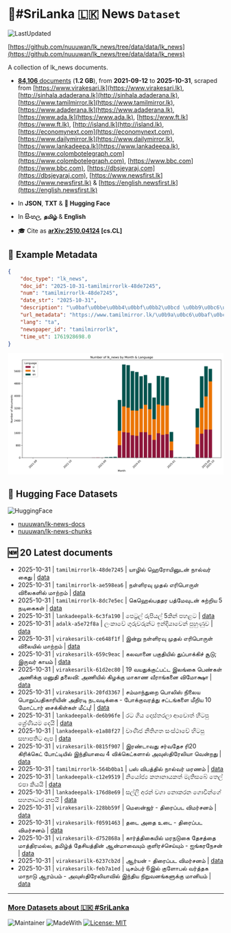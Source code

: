 # 📄#SriLanka 🇱🇰 News `Dataset`

![LastUpdated](https://img.shields.io/badge/last_updated-2025--10--31_22:47:40-green)

[https://github.com/nuuuwan/lk_news/tree/data/data/lk_news](https://github.com/nuuuwan/lk_news/tree/data/data/lk_news)

A collection of lk_news documents.

- [**84,106** documents](https://github.com/nuuuwan/lk_news/tree/data/data/lk_news) (**1.2 GB**), from **2021-09-12** to **2025-10-31**, scraped from [https://www.virakesari.lk](https://www.virakesari.lk), [http://sinhala.adaderana.lk](http://sinhala.adaderana.lk), [https://www.tamilmirror.lk](https://www.tamilmirror.lk), [https://www.adaderana.lk](https://www.adaderana.lk), [https://www.ada.lk](https://www.ada.lk), [https://www.ft.lk](https://www.ft.lk), [http://island.lk](http://island.lk), [https://economynext.com](https://economynext.com), [https://www.dailymirror.lk](https://www.dailymirror.lk), [https://www.lankadeepa.lk](https://www.lankadeepa.lk), [https://www.colombotelegraph.com](https://www.colombotelegraph.com), [https://www.bbc.com](https://www.bbc.com), [https://dbsjeyaraj.com](https://dbsjeyaraj.com), [https://www.newsfirst.lk](https://www.newsfirst.lk) & [https://english.newsfirst.lk](https://english.newsfirst.lk)

- In **JSON**, **TXT** & **🤗 Hugging Face**

- In **සිංහල**, **தமிழ்** & **English**

- 🎓 Cite as **[arXiv:2510.04124](https://arxiv.org/abs/2510.04124) [cs.CL]**

## 📝 Example Metadata

```json
{
    "doc_type": "lk_news",
    "doc_id": "2025-10-31-tamilmirrorlk-48de7245",
    "num": "tamilmirrorlk-48de7245",
    "date_str": "2025-10-31",
    "description": "\u0baf\u0bbe\u0bb4\u0bbf\u0bb2\u0bcd \u0bb9\u0bc6\u0bb0\u0bcb\u0baf\u0bbf\u0ba9\u0bc1\u0b9f\u0ba9\u0bcd \u0ba8\u0bbe\u0bb2\u0bcd\u0bb5\u0bb0\u0bcd \u0b95\u0bc8\u0ba4\u0bc1",
    "url_metadata": "https://www.tamilmirror.lk/\u0b9a\u0bc6\u0baf\u0bcd\u0ba4\u0bbf\u0b95\u0bb3\u0bcd/\u0baf\u0bbe\u0bb4\u0bbf\u0bb2\u0bcd-\u0bb9\u0bc6\u0bb0\u0bcb\u0baf\u0bbf\u0ba9\u0bc1\u0b9f\u0ba9\u0bcd-\u0ba8\u0bbe\u0bb2\u0bcd\u0bb5\u0bb0\u0bcd-\u0b95\u0bc8\u0ba4\u0bc1/175-367156",
    "lang": "ta",
    "newspaper_id": "tamilmirrorlk",
    "time_ut": 1761928698.0
}
```

![Chart](https://raw.githubusercontent.com/nuuuwan/lk_news/refs/heads/data/data/lk_news/docs_by_month_and_lang.png)

## 🤗 Hugging Face Datasets

![HuggingFace](https://img.shields.io/badge/-HuggingFace-FDEE21?style=for-the-badge&logo=HuggingFace)

- [nuuuwan/lk-news-docs](https://huggingface.co/datasets/nuuuwan/lk-news-docs)
- [nuuuwan/lk-news-chunks](https://huggingface.co/datasets/nuuuwan/lk-news-chunks)

## 🆕 20 Latest documents

- 2025-10-31 | `tamilmirrorlk-48de7245` | யாழில் ஹெரோயினுடன் நால்வர் கைது | [data](https://github.com/nuuuwan/lk_news/tree/data/data/lk_news/2020s/2025/2025-10-31-tamilmirrorlk-48de7245)
- 2025-10-31 | `tamilmirrorlk-ae598ea6` | நள்ளிரவு முதல்  எரிபொருள் விலைகளில் மாற்றம் | [data](https://github.com/nuuuwan/lk_news/tree/data/data/lk_news/2020s/2025/2025-10-31-tamilmirrorlk-ae598ea6)
- 2025-10-31 | `tamilmirrorlk-8dc7e5ec` | கெஹெல்பததர பத்மேவுடன் சுற்றிய 5 நடிகைகள் | [data](https://github.com/nuuuwan/lk_news/tree/data/data/lk_news/2020s/2025/2025-10-31-tamilmirrorlk-8dc7e5ec)
- 2025-10-31 | `lankadeepalk-6c3fa190` | පෙට්‍රල් රුපියල් 5කින් පහළට | [data](https://github.com/nuuuwan/lk_news/tree/data/data/lk_news/2020s/2025/2025-10-31-lankadeepalk-6c3fa190)
- 2025-10-31 | `adalk-a5e72f8a` | ලංකාවේ ගුරුවරුන්ට ඉන්දියාවෙන් පුහුණුව | [data](https://github.com/nuuuwan/lk_news/tree/data/data/lk_news/2020s/2025/2025-10-31-adalk-a5e72f8a)
- 2025-10-31 | `virakesarilk-ce648f1f` | இன்று நள்ளிரவு முதல் எரிபொருள் விலையில் மாற்றம் | [data](https://github.com/nuuuwan/lk_news/tree/data/data/lk_news/2020s/2025/2025-10-31-virakesarilk-ce648f1f)
- 2025-10-31 | `virakesarilk-659c9eac` | கலவானை பகுதியில் துப்பாக்கிச் சூடு; இருவர் காயம் | [data](https://github.com/nuuuwan/lk_news/tree/data/data/lk_news/2020s/2025/2025-10-31-virakesarilk-659c9eac)
- 2025-10-31 | `virakesarilk-61d2ec80` | 19 வயதுக்குட்பட்ட இலங்கை பெண்கள் அணிக்கு மனுதி தலைவி: அணியில் கிழக்கு மாகாண வீராங்கனை விமோக்ஷா | [data](https://github.com/nuuuwan/lk_news/tree/data/data/lk_news/2020s/2025/2025-10-31-virakesarilk-61d2ec80)
- 2025-10-31 | `virakesarilk-20fd3367` | சம்மாந்துறை பொலிஸ் நிலைய பொறுப்பதிகாரியின் அதிரடி நடவடிக்கை - போக்குவரத்து சட்டங்களை மீறிய 10 மோட்டார் சைக்கிள்கள் மீட்பு! | [data](https://github.com/nuuuwan/lk_news/tree/data/data/lk_news/2020s/2025/2025-10-31-virakesarilk-20fd3367)
- 2025-10-31 | `lankadeepalk-de6b96fe` | රට ගිය දොස්තරලා ආවොත් හිටපු ශ්‍රේණියම දෙයි | [data](https://github.com/nuuuwan/lk_news/tree/data/data/lk_news/2020s/2025/2025-10-31-lankadeepalk-de6b96fe)
- 2025-10-31 | `lankadeepalk-e1a88f27` | වාණිජ නීතිගත සංස්ථාවේ හිටපු සභාපතිට ඇප | [data](https://github.com/nuuuwan/lk_news/tree/data/data/lk_news/2020s/2025/2025-10-31-lankadeepalk-e1a88f27)
- 2025-10-31 | `virakesarilk-0815f907` | இரண்டாவது சர்வதேச ரி20  கிரிக்கெட் போட்டியில் இந்தியாவை 4 விக்கெட்களால் அவுஸ்திரேலியா வென்றது | [data](https://github.com/nuuuwan/lk_news/tree/data/data/lk_news/2020s/2025/2025-10-31-virakesarilk-0815f907)
- 2025-10-31 | `tamilmirrorlk-564b0ba1` | பஸ் விபத்தில் நால்வர் மரணம் | [data](https://github.com/nuuuwan/lk_news/tree/data/data/lk_news/2020s/2025/2025-10-31-tamilmirrorlk-564b0ba1)
- 2025-10-31 | `lankadeepalk-c12e9519` | නියෝජ්‍ය කතානායකත් මැතිසබේ තෙල් එපා කියයි | [data](https://github.com/nuuuwan/lk_news/tree/data/data/lk_news/2020s/2025/2025-10-31-lankadeepalk-c12e9519)
- 2025-10-31 | `lankadeepalk-176d8e69` | සල්ලි අරන් වගා නොකරන ගොවීන්ගේ සහනාධාර කපයි | [data](https://github.com/nuuuwan/lk_news/tree/data/data/lk_news/2020s/2025/2025-10-31-lankadeepalk-176d8e69)
- 2025-10-31 | `virakesarilk-228bb59f` | மெஸன்ஜர் - திரைப்பட விமர்சனம் | [data](https://github.com/nuuuwan/lk_news/tree/data/data/lk_news/2020s/2025/2025-10-31-virakesarilk-228bb59f)
- 2025-10-31 | `virakesarilk-f0591463` | தடை அதை உடை - திரைப்பட விமர்சனம் | [data](https://github.com/nuuuwan/lk_news/tree/data/data/lk_news/2020s/2025/2025-10-31-virakesarilk-f0591463)
- 2025-10-31 | `virakesarilk-d752868a` | கார்த்திகையில் மரநடுகை தேசத்தை மாத்திரமல்ல, தமிழ்த் தேசியத்தின் ஆன்மாவையும் குளிரச்செய்யும் - ஐங்கரநேசன் | [data](https://github.com/nuuuwan/lk_news/tree/data/data/lk_news/2020s/2025/2025-10-31-virakesarilk-d752868a)
- 2025-10-31 | `virakesarilk-6237cb2d` | ஆர்யன் - திரைப்பட விமர்சனம் | [data](https://github.com/nuuuwan/lk_news/tree/data/data/lk_news/2020s/2025/2025-10-31-virakesarilk-6237cb2d)
- 2025-10-31 | `virakesarilk-feb7a1ed` | டிசம்பர் 6இல் குளோபல் வர்த்தக மாநாடு ஆரம்பம் - அவுஸ்திரேலியாவில் இந்திய நிறுவனங்களுக்கு மானியம் | [data](https://github.com/nuuuwan/lk_news/tree/data/data/lk_news/2020s/2025/2025-10-31-virakesarilk-feb7a1ed)

---

### [More Datasets about 🇱🇰 #SriLanka](https://github.com/nuuuwan/lk_datasets)

![Maintainer](https://img.shields.io/badge/maintainer-nuuuwan-red)
![MadeWith](https://img.shields.io/badge/made_with-python-blue)
[![License: MIT](https://img.shields.io/badge/License-MIT-yellow.svg)](https://opensource.org/licenses/MIT)
